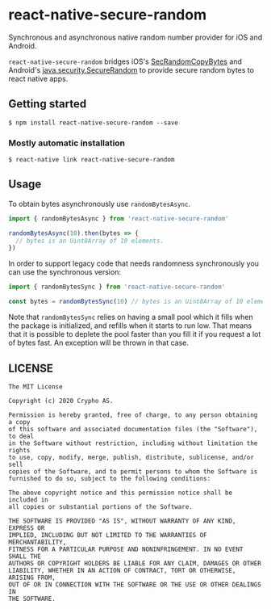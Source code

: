 # react-native-secure-random

Synchronous and asynchronous native random number provider for iOS and Android.

`react-native-secure-random` bridges iOS's [SecRandomCopyBytes](https://developer.apple.com/documentation/security/1399291-secrandomcopybytes) and Android's [java.security.SecureRandom](https://developer.android.com/reference/java/security/SecureRandom) to provide secure random bytes to react native apps.

## Getting started

`$ npm install react-native-secure-random --save`

### Mostly automatic installation
`$ react-native link react-native-secure-random`

## Usage

To obtain bytes asynchronously use `randomBytesAsync`.
```javascript
import { randomBytesAsync } from 'react-native-secure-random'

randomBytesAsync(10).then(bytes => {
  // bytes is an Uint8Array of 10 elements.
})
```

In order to support legacy code that needs randomness synchronously you can use the synchronous version:
```javascript
import { randomBytesSync } from 'react-native-secure-random'

const bytes = randomBytesSync(10) // bytes is an Uint8Array of 10 elements.
```

Note that `randomBytesSync` relies on having a small pool which it fills when the package is initialized, and refills when it starts to run low. That means that it is possible to deplete the pool faster than you fill it if you request a lot of bytes fast. An exception will be thrown in that case.

## LICENSE

    The MIT License

    Copyright (c) 2020 Crypho AS.

    Permission is hereby granted, free of charge, to any person obtaining a copy
    of this software and associated documentation files (the "Software"), to deal
    in the Software without restriction, including without limitation the rights
    to use, copy, modify, merge, publish, distribute, sublicense, and/or sell
    copies of the Software, and to permit persons to whom the Software is
    furnished to do so, subject to the following conditions:

    The above copyright notice and this permission notice shall be included in
    all copies or substantial portions of the Software.

    THE SOFTWARE IS PROVIDED "AS IS", WITHOUT WARRANTY OF ANY KIND, EXPRESS OR
    IMPLIED, INCLUDING BUT NOT LIMITED TO THE WARRANTIES OF MERCHANTABILITY,
    FITNESS FOR A PARTICULAR PURPOSE AND NONINFRINGEMENT. IN NO EVENT SHALL THE
    AUTHORS OR COPYRIGHT HOLDERS BE LIABLE FOR ANY CLAIM, DAMAGES OR OTHER
    LIABILITY, WHETHER IN AN ACTION OF CONTRACT, TORT OR OTHERWISE, ARISING FROM,
    OUT OF OR IN CONNECTION WITH THE SOFTWARE OR THE USE OR OTHER DEALINGS IN
    THE SOFTWARE.
